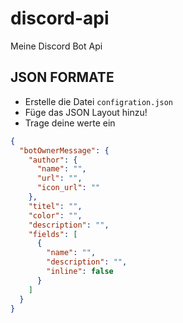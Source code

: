 # discord-api
Meine Discord Bot Api

## JSON FORMATE
- Erstelle die Datei `configration.json`
- Füge das JSON Layout hinzu!
- Trage deine werte ein
```json
{
  "botOwnerMessage": {
    "author": {
      "name": "",
      "url": "",
      "icon_url": ""
    },
    "titel": "",
    "color": "",
    "description": "",
    "fields": [
      {
        "name": "",
        "description": "",
        "inline": false
      }
    ]
  }
}
```